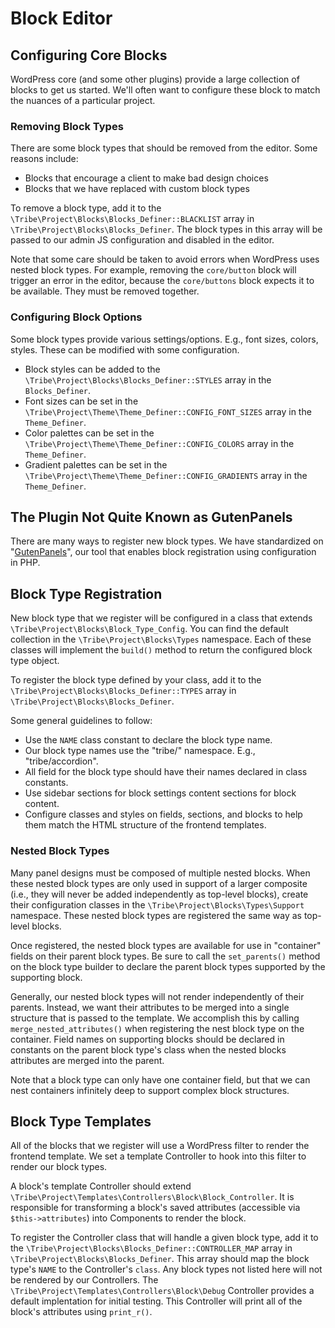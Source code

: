 # Block Editor

## Configuring Core Blocks

WordPress core (and some other plugins) provide a large collection of blocks to get us started.
We'll often want to configure these block to match the nuances of a particular project.

### Removing Block Types

There are some block types that should be removed from the editor. Some reasons include:

* Blocks that encourage a client to make bad design choices
* Blocks that we have replaced with custom block types

To remove a block type, add it to the `\Tribe\Project\Blocks\Blocks_Definer::BLACKLIST` array
in `\Tribe\Project\Blocks\Blocks_Definer`. The block types in this array will be passed to our
admin JS configuration and disabled in the editor.

Note that some care should be taken to avoid errors when WordPress uses nested block types. For
example, removing the `core/button` block will trigger an error in the editor, because the `core/buttons`
block expects it to be available. They must be removed together.

### Configuring Block Options

Some block types provide various settings/options. E.g., font sizes, colors, styles. These can be
modified with some configuration.

* Block styles can be added to the `\Tribe\Project\Blocks\Blocks_Definer::STYLES` array
  in the `Blocks_Definer`.
* Font sizes can be set in the `\Tribe\Project\Theme\Theme_Definer::CONFIG_FONT_SIZES` array
  in the `Theme_Definer`.
* Color palettes can be set in the `\Tribe\Project\Theme\Theme_Definer::CONFIG_COLORS` array
  in the `Theme_Definer`.
* Gradient palettes can be set in the `\Tribe\Project\Theme\Theme_Definer::CONFIG_GRADIENTS` array
  in the `Theme_Definer`.

## The Plugin Not Quite Known as GutenPanels

There are many ways to register new block types. We have standardized on
"[GutenPanels](https://github.com/moderntribe/gutenpanels)", our tool that enables block registration
using configuration in PHP.

## Block Type Registration

New block type that we register will be configured in a class that extends 
`\Tribe\Project\Blocks\Block_Type_Config`. You can find the default collection in the
`\Tribe\Project\Blocks\Types` namespace. Each of these classes will implement the `build()` method
to return the configured block type object.

To register the block type defined by your class, add it to the
`\Tribe\Project\Blocks\Blocks_Definer::TYPES` array in `\Tribe\Project\Blocks\Blocks_Definer`.

Some general guidelines to follow:

* Use the `NAME` class constant to declare the block type name.
* Our block type names use the "tribe/" namespace. E.g., "tribe/accordion".
* All field for the block type should have their names declared in class constants.
* Use sidebar sections for block settings content sections for block content.
* Configure classes and styles on fields, sections, and blocks to help them match the HTML structure
  of the frontend templates.

### Nested Block Types

Many panel designs must be composed of multiple nested blocks. When these nested block types
are only used in support of a larger composite (i.e., they will never be added independently as
top-level blocks), create their configuration classes in the `\Tribe\Project\Blocks\Types\Support`
namespace. These nested block types are registered the same way as top-level blocks.

Once registered, the nested block types are available for use in "container" fields on their parent
block types. Be sure to call the `set_parents()` method on the block type builder to declare the
parent block types supported by the supporting block.

Generally, our nested block types will not render independently of their parents. Instead, we want
their attributes to be merged into a single structure that is passed to the template. We accomplish
this by calling `merge_nested_attributes()` when registering the nest block type on the container.
Field names on supporting blocks should be declared in constants on the parent block type's class
when the nested blocks attributes are merged into the parent.

Note that a block type can only have one container field, but that we can nest containers infinitely
deep to support complex block structures.

## Block Type Templates

All of the blocks that we register will use a WordPress filter to render the frontend template. We
set a template Controller to hook into this filter to render our block types.

A block's template Controller should extend `\Tribe\Project\Templates\Controllers\Block\Block_Controller`.
It is responsible for transforming a block's saved attributes (accessible via `$this->attributes`) into
Components to render the block.

To register the Controller class that will handle a given block type, add it to the
`\Tribe\Project\Blocks\Blocks_Definer::CONTROLLER_MAP` array in `\Tribe\Project\Blocks\Blocks_Definer`.
This array should map the block type's `NAME` to the Controller's `class`. Any block types
not listed here will not be rendered by our Controllers. The
`\Tribe\Project\Templates\Controllers\Block\Debug` Controller provides a default implentation
for initial testing. This Controller will print all of the block's attributes using `print_r()`.

